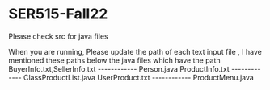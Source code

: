 # SER515-Fall22

Please check src for java files

When you are running, Please update the path of each text input file , I have mentioned these paths below the java files which have the path
BuyerInfo.txt,SellerInfo.txt ------------ Person.java
ProductInfo.txt    ------------- ClassProductList.java
UserProduct.txt    ------------  ProductMenu.java
